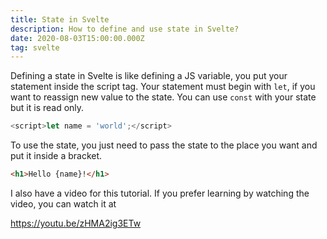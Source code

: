 ```yaml
---
title: State in Svelte
description: How to define and use state in Svelte?
date: 2020-08-03T15:00:00.000Z
tag: svelte
---
```


Defining a state in Svelte is like defining a JS variable, you put your statement inside the script tag. Your statement must begin with `let`, if you want to reassign new value to the state. You can use `const` with your state but it is read only.

```javascript
<script>let name = 'world';</script>
```

To use the state, you just need to pass the state to the place you want and put it inside a bracket.

```html
<h1>Hello {name}!</h1>
```

I also have a video for this tutorial. If you prefer learning by watching the video, you can watch it at

https://youtu.be/zHMA2ig3ETw
